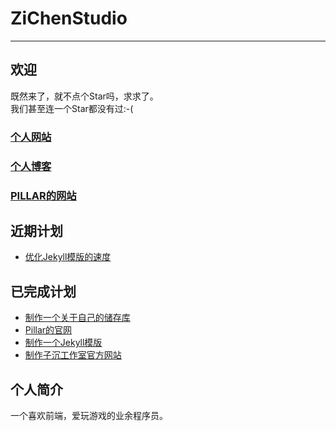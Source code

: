 # ZiChenStudio

---

## 欢迎
既然来了，就不点个Star吗，求求了。<br>我们甚至连一个Star都没有过:-(
### [个人网站](https://zichenstudio.netlify.app/)
### [个人博客](https://zichenstudio.netlify.app/blog/)
### [PILLAR的网站](https://pillarzcs.netlify.app)
## 近期计划
- [优化Jekyll模版的速度](https://github.com/ZiChenStudio/Efficiency_jekyll_theme)
## 已完成计划
- [制作一个关于自己的储存库](https://github.com/ZiChenStudio/zichenstudio)
- [Pillar的官网](https://github.com/ZiChenStudio/pillar)
- [制作一个Jekyll模版](https://github.com/ZiChenStudio/Efficiency_jekyll_theme)
- [制作子沉工作室官方网站](https://github.com/ZiChenStudio/zichenstudioweb)

## 个人简介
一个喜欢前端，爱玩游戏的业余程序员。
